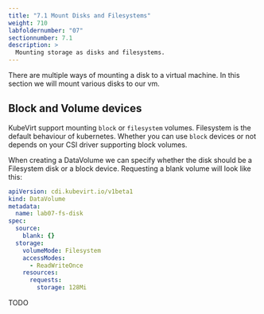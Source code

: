 ```yaml
---
title: "7.1 Mount Disks and Filesystems"
weight: 710
labfoldernumber: "07"
sectionnumber: 7.1
description: >
  Mounting storage as disks and filesystems.
---
```


There are multiple ways of mounting a disk to a virtual machine. In this section we will mount various disks to our vm.


## Block and Volume devices

KubeVirt support mounting `block` or `filesystem` volumes. Filesystem is the default behaviour of kubernetes. Whether you
can use `block` devices or not depends on your CSI driver supporting block volumes.

When creating a DataVolume we can specify whether the disk should be a Filesystem disk or a block device. Requesting a
blank volume will look like this:
```yaml
apiVersion: cdi.kubevirt.io/v1beta1
kind: DataVolume
metadata:
  name: lab07-fs-disk
spec:
  source:
    blank: {}
  storage:
    volumeMode: Filesystem
    accessModes:
      - ReadWriteOnce
    resources:
      requests:
        storage: 128Mi
```

TODO
